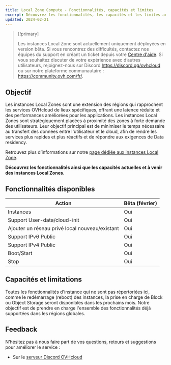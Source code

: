 ```yaml
---
title: Local Zone Compute - Fonctionnalités, capacités et limites
excerpt: Découvrez les fonctionnalités, les capacités et les limites actuelles des instances Local Zones
updated: 2024-02-21
---
```


> [!primary]
>
> Les instances Local Zone sont actuellement uniquement déployées en version bêta. 
> Si vous rencontrez des difficultés, contactez nos équipes du support en créant un ticket depuis votre [Centre d'aide](https://help.ovhcloud.com/csm?id=csm_get_help).
> Si vous souhaitez discuter de votre expérience avec d’autres utilisateurs, rejoignez-nous sur Discord <https://discord.gg/ovhcloud> ou sur notre plateforme communautaire : <https://community.ovh.com/fr/>.
> 

## Objectif

Les instances Local Zones sont une extension des régions qui rapprochent les services OVHcloud de lieux spécifiques, offrant une latence réduite et des performances améliorées pour les applications.
Les instances Local Zones sont stratégiquement placées à proximité des zones à forte demande des utilisateurs. Leur objectif principal est de minimiser le temps nécessaire au transfert des données entre l'utilisateur et le cloud, afin de rendre les services plus rapides et plus réactifs et de répondre aux exigences de Data residency.

Retrouvez plus d’informations sur notre [page dédiée aux instances Local Zone](https://www.ovhcloud.com/fr/public-cloud/local-zone-compute/).

**Découvrez les fonctionnalités ainsi que les capacités actuelles et à venir des instances Local Zones.**

## Fonctionnalités disponibles

| Action | Bêta (février) |
| --- | --- |
| Instances | Oui |
| Support User-data/cloud-init | Oui|
| Ajouter un réseau privé local nouveau/existant | Oui |
| Support IPv6 Public | Oui |
| Support IPv4 Public | Oui |
| Boot/Start | Oui |
| Stop | Oui |

## Capacités et limitations

Toutes les fonctionnalités d'instance qui ne sont pas répertoriées ici, comme le redémarrage (reboot) des instances, la prise en charge de Block ou Object Storage seront disponibles dans les prochains mois. Notre objectif est de prendre en charge l'ensemble des fonctionnalités déjà supportées dans les régions globales.

## Feedback

N’hésitez pas à nous faire part de vos questions, retours et suggestions pour améliorer le service :

- Sur le [serveur Discord OVHcloud](https://discord.gg/ovhcloud)
